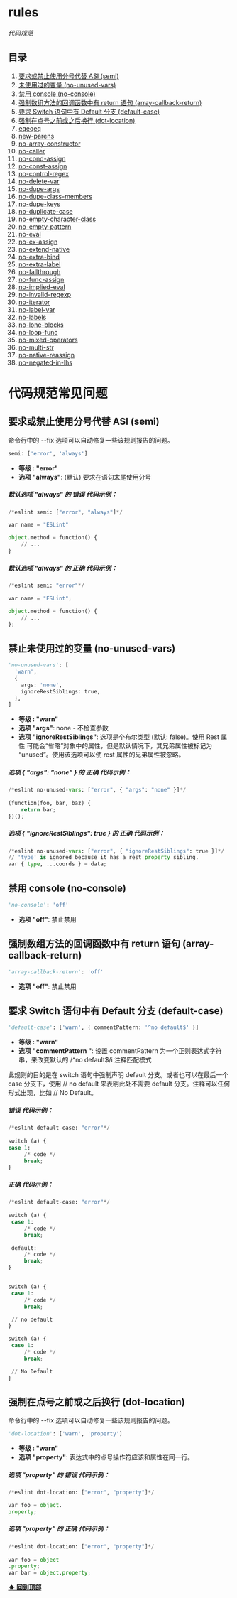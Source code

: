 # **rules**

*代码规范*

## <a name="table-of-contents">目录</a>

  1. [要求或禁止使用分号代替 ASI (semi)](#semi)
  1. [未使用过的变量 (no-unused-vars)](#no-unused-vars)
  1. [禁用 console (no-console)](#no-console)
  1. [强制数组方法的回调函数中有 return 语句 (array-callback-return)](#array-callback-return)
  1. [要求 Switch 语句中有 Default 分支 (default-case)](#default-case)
  1. [强制在点号之前或之后换行 (dot-location)](#dot-location)
  1. [eqeqeq](#eqeqeq)
  1. [new-parens](#new-parens)
  1. [no-array-constructor](#no-array-constructor)
  1. [no-caller](#no-caller)
  1. [no-cond-assign](#no-cond-assign)
  1. [no-const-assign](#no-const-assign)
  1. [no-control-regex](#no-control-regex)
  1. [no-delete-var](#no-delete-var)
  1. [no-dupe-args](#no-dupe-args)
  1. [no-dupe-class-members](#no-dupe-class-members)
  1. [no-dupe-keys](#no-dupe-keys)
  1. [no-duplicate-case](#no-duplicate-case)
  1. [no-empty-character-class](#no-empty-character-class)
  1. [no-empty-pattern](#no-empty-pattern)
  1. [no-eval](#no-eval)
  1. [no-ex-assign](#no-ex-assign)
  1. [no-extend-native](#no-extend-native)
  1. [no-extra-bind](#no-extra-bind)
  1. [no-extra-label](#no-extra-label)
  1. [no-fallthrough](#no-fallthrough)
  1. [no-func-assign](#no-func-assign)
  1. [no-implied-eval](#no-implied-eval)
  1. [no-invalid-regexp](#no-invalid-regexp)
  1. [no-iterator](#no-iterator)
  1. [no-label-var](#no-label-var)
  1. [no-labels](#no-labels)
  1. [no-lone-blocks](#no-lone-blocks)
  1. [no-loop-func](#no-loop-func)
  1. [no-mixed-operators](#no-mixed-operators)
  1. [no-multi-str](#no-multi-str)
  1. [no-native-reassign](#no-native-reassign)
  1. [no-negated-in-lhs](#no-negated-in-lhs)
  
# 代码规范常见问题

## <a name="semi">要求或禁止使用分号代替 ASI (semi)</a>

命令行中的 --fix 选项可以自动修复一些该规则报告的问题。
```python
semi: ['error', 'always']
```


  - **等级 : "error"**
  - **选项 "always"**: (默认) 要求在语句末尾使用分号

##### 默认选项 "always" 的 **错误** 代码示例：

```python
/*eslint semi: ["error", "always"]*/

var name = "ESLint"

object.method = function() {
    // ...
}
```
##### 默认选项 "always" 的 正确 代码示例：

```python
/*eslint semi: "error"*/

var name = "ESLint";

object.method = function() {
    // ...
};
```
   
## <a name="no-unused-vars">禁止未使用过的变量 (no-unused-vars)</a>
```python
'no-unused-vars': [
  'warn',
  {
    args: 'none',
    ignoreRestSiblings: true,
  },
]
```
  - **等级 : "warn"**
  - **选项 "args"**: none - 不检查参数
  - **选项 "ignoreRestSiblings"**: 选项是个布尔类型 (默认: false)。使用 Rest 属性 可能会“省略”对象中的属性，但是默认情况下，其兄弟属性被标记为 “unused”。使用该选项可以使 rest 属性的兄弟属性被忽略。
  
##### 选项 { "args": "none" } 的 正确 代码示例：

```python
/*eslint no-unused-vars: ["error", { "args": "none" }]*/
    
(function(foo, bar, baz) {
    return bar;
})();
```
##### 选项 { "ignoreRestSiblings": true } 的 正确 代码示例：

```python
/*eslint no-unused-vars: ["error", { "ignoreRestSiblings": true }]*/
// 'type' is ignored because it has a rest property sibling.
var { type, ...coords } = data;
```

## <a name="no-console">禁用 console (no-console)</a>
```python
'no-console': 'off'
```
- **选项 "off"**: 禁止禁用

## <a name="array-callback-return">强制数组方法的回调函数中有 return 语句 (array-callback-return)</a>
```python
'array-callback-return': 'off'
```
- **选项 "off"**: 禁止禁用

 ## <a name="default-case">要求 Switch 语句中有 Default 分支 (default-case)</a>
 ```python
 'default-case': ['warn', { commentPattern: '^no default$' }]
 ```
 - **等级 : "warn"**
 - **选项 "commentPattern "**: 设置 commentPattern 为一个正则表达式字符串，来改变默认的 /^no default$/i 注释匹配模式
 
 此规则的目的是在 switch 语句中强制声明 default 分支。或者也可以在最后一个 case 分支下，使用 // no default 来表明此处不需要 default 分支。注释可以任何形式出现，比如 // No Default。
 
##### 错误 代码示例：

```python
/*eslint default-case: "error"*/
 
switch (a) {
case 1:
     /* code */
     break;
}
```
##### 正确 代码示例：

```python
/*eslint default-case: "error"*/
         
switch (a) {
 case 1:
     /* code */
     break;

 default:
     /* code */
     break;
}


switch (a) {
 case 1:
     /* code */
     break;

 // no default
}

switch (a) {
 case 1:
     /* code */
     break;

 // No Default
}
```
   
## <a name="dot-location">强制在点号之前或之后换行 (dot-location)</a>
   
命令行中的 --fix 选项可以自动修复一些该规则报告的问题。
 ```python
'dot-location': ['warn', 'property']
 ```

- **等级 : "warn"**
- **选项 "property"**: 表达式中的点号操作符应该和属性在同一行。
   
##### 选项 "property" 的 错误 代码示例：

```python
/*eslint dot-location: ["error", "property"]*/

var foo = object.
property;
```
##### 选项 "property" 的 正确 代码示例：

```python
/*eslint dot-location: ["error", "property"]*/
       
var foo = object
.property;
var bar = object.property;
```   
   
**[⬆ 回到顶部](#table-of-contents)**
